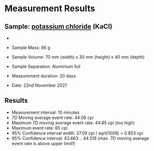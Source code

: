  
# Measurement Results


## Sample: 	[potassium chloride](https://www.amazon.de/Chemdiscount-1kg-Kaliumchlorid-Lebensmittelqualit%C3%A4t-E508/dp/B08T5SPBG4) (KaCl)
-

- Sample Mass: 86 g

- Sample Volume: 70 mm (width) x 30 mm (height) x 40 mm (depth)

- Sample Separation: Aluminium foil

- Measurement duration: 20 days

- Date: 22nd November 2021


## Results

- Measurement interval: 10 minutes
- 7D Moving average event rate: 44.09 cpi
- Maximum 7D moving average event rate: 44.85 cpi (too high)
- Maximum event rate: 65 cpi
- 95% Confidence interval width: 27.09 cpi / sqrt(1008) = 0.853 cpi
- 95% Confidence interval: 43.663 .. 44.516 (max. 7D moving average event rate is above upper limit!)